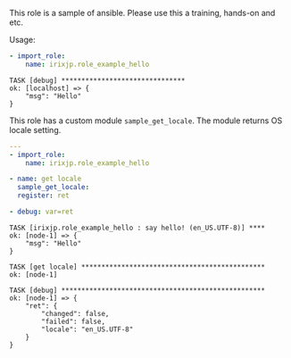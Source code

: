 This role is a sample of ansible.
Please use this a training, hands-on and etc.

Usage:

```yaml
- import_role:
    name: irixjp.role_example_hello
```

```
TASK [debug] *******************************
ok: [localhost] => {
    "msg": "Hello"
}
```

This role has a custom module `sample_get_locale`. The module returns OS locale setting.

```yaml
---
- import_role:
    name: irixjp.role_example_hello

- name: get locale
  sample_get_locale:
  register: ret

- debug: var=ret
```

```
TASK [irixjp.role_example_hello : say hello! (en_US.UTF-8)] ****
ok: [node-1] => {
    "msg": "Hello"
}

TASK [get locale] **********************************************
ok: [node-1]

TASK [debug] ***************************************************
ok: [node-1] => {
    "ret": {
        "changed": false,
        "failed": false,
        "locale": "en_US.UTF-8"
    }
}
```
